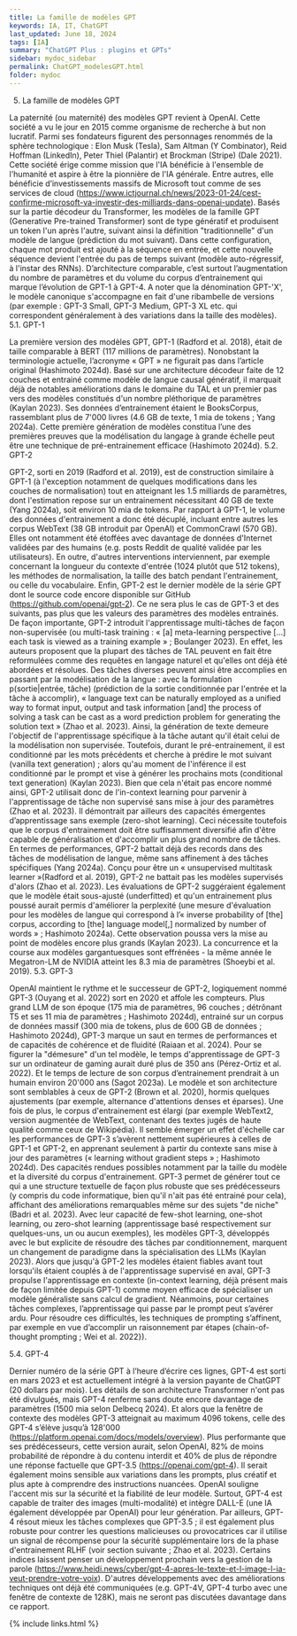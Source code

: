 ```yaml
---
title: La famille de modèles GPT
keywords: IA, IT, ChatGPT
last_updated: June 18, 2024
tags: [IA]
summary: "ChatGPT Plus : plugins et GPTs"
sidebar: mydoc_sidebar
permalink: ChatGPT_modelesGPT.html
folder: mydoc
---
```


5.	La famille de modèles GPT

La paternité (ou maternité) des modèles GPT revient à OpenAI. Cette société a vu le jour en 2015 comme organisme de recherche à but non lucratif. Parmi ses fondateurs figurent des personnages renommés de la sphère technologique : Elon Musk (Tesla), Sam Altman (Y Combinator), Reid Hoffman (LinkedIn), Peter Thiel (Palantir) et Brockman (Stripe) (Dale 2021). Cette société érige comme mission que l'IA bénéficie à l'ensemble de l'humanité et aspire à être la pionnière de l'IA générale. Entre autres, elle bénéficie d’investissements massifs de Microsoft tout comme de ses services de cloud (https://www.ictjournal.ch/news/2023-01-24/cest-confirme-microsoft-va-investir-des-milliards-dans-openai-update). 
Basés sur la partie décodeur du Transformer, les modèles de la famille GPT (Generative Pre-trained Transformer) sont de type génératif et produisent un token l'un après l'autre, suivant ainsi la définition "traditionnelle" d'un modèle de langue (prédiction du mot suivant). Dans cette configuration, chaque mot produit est ajouté à la séquence en entrée, et cette nouvelle séquence devient l'entrée du pas de temps suivant (modèle auto-régressif, à l'instar des RNNs). D’architecture comparable, c’est surtout l’augmentation du nombre de paramètres et du volume du corpus d’entrainement qui marque l’évolution de GPT-1 à GPT-4. A noter que la dénomination GPT-'X', le modèle canonique s'accompagne en fait d'une ribambelle de versions (par exemple : GPT-3 Small, GPT-3 Medium, GPT-3 XL etc. qui correspondent généralement à des variations dans la taille des modèles).
5.1.	GPT-1

La première version des modèles GPT, GPT-1 (Radford et al. 2018), était de taille comparable à BERT (117 millions de paramètres). Nonobstant la terminologie actuelle, l’acronyme « GPT » ne figurait pas dans l’article original (Hashimoto 2024d).
Basé sur une architecture décodeur faite de 12 couches et entrainé comme modèle de langue causal génératif, il marquait déjà de notables améliorations dans le domaine du TAL et un premier pas vers des modèles constitués d'un nombre pléthorique de paramètres (Kaylan 2023). Ses données d’entrainement étaient le BooksCorpus, rassemblant plus de 7'000 livres (4.6 GB de texte, 1 mia de tokens ; Yang 2024a). Cette première génération de modèles constitua l’une des premières preuves que la modélisation du langage à grande échelle peut être une technique de pré-entrainement efficace (Hashimoto 2024d).
5.2.	GPT-2

GPT-2, sorti en 2019 (Radford et al. 2019), est de construction similaire à GPT-1 (à l'exception notamment de quelques modifications dans les couches de normalisation) tout en atteignant les 1.5 milliards de paramètres, dont l'estimation repose sur un entrainement nécessitant 40 GB de texte (Yang 2024a), soit environ 10 mia de tokens. Par rapport à GPT-1, le volume des données d'entrainement a donc été décuplé, incluant entre autres les corpus WebText (38 GB introduit par OpenAI) et CommonCrawl (570 GB). Elles ont notamment été étoffées avec davantage de données d'Internet validées par des humains (e.g. posts Reddit de qualité validée par les utilisateurs). En outre, d'autres interventions interviennent, par exemple concernant la longueur du contexte d'entrée (1024 plutôt que 512 tokens), les méthodes de normalisation, la taille des batch pendant l'entrainement, ou celle du vocabulaire. Enfin, GPT-2 est le dernier modèle de la série GPT dont le source code encore disponible sur GitHub (https://github.com/openai/gpt-2). Ce ne sera plus le cas de GPT-3 et des suivants, pas plus que les valeurs des paramètres des modèles entrainés.
De façon importante, GPT-2 introduit l'apprentissage multi-tâches de façon non-supervisée (ou multi-task training : « [a] meta-learning perspective [...] each task is viewed as a training example » ; Boulanger 2023). En effet, les auteurs proposent que la plupart des tâches de TAL peuvent en fait être reformulées comme des requêtes en langage naturel et qu'elles ont déjà été abordées et résolues. Des tâches diverses peuvent ainsi être accomplies en passant par la modélisation de la langue : avec la formulation p(sortie|entrée, tâche) (prédiction de la sortie conditionnée par l'entrée et la tâche à accomplir), « language text can be naturally employed as a unified way to format input, output and task information [and] the process of solving a task can be cast as a word prediction problem for generating the solution text » (Zhao et al. 2023). Ainsi, la génération de texte demeure l'objectif de l'apprentissage spécifique à la tâche autant qu'il était celui de la modélisation non supervisée. Toutefois, durant le pré-entrainement, il est conditionné par les mots précédents et cherche à prédire le mot suivant (vanilla text generation) ; alors qu'au moment de l'inférence il est conditionné par le prompt et vise à générer les prochains mots (conditional text generation) (Kaylan 2023). Bien que cela n'était pas encore nommé ainsi, GPT-2 utilisait donc de l'in-context learning pour parvenir à l'apprentissage de tâche non supervisé sans mise à jour des paramètres (Zhao et al. 2023). Il démontrait par ailleurs des capacités émergentes d’apprentissage sans exemple (zero-shot learning). Ceci nécessite toutefois que le corpus d'entrainement doit être suffisamment diversifié afin d'être capable de généralisation et d'accomplir un plus grand nombre de tâches.
En termes de performances, GPT-2 battait déjà des records dans des tâches de modélisation de langue, même sans affinement à des tâches spécifiques (Yang 2024a). Conçu pour être un « unsupervised multitask learner »(Radford et al. 2019), GPT-2 ne battait pas les modèles supervisés d'alors (Zhao et al. 2023). Les évaluations de GPT-2 suggéraient également que le modèle était sous-ajusté (underfitted) et qu'un entrainement plus poussé aurait permis d'améliorer la perplexité (une mesure d'évaluation pour les modèles de langue qui correspond à l’« inverse probability of [the] corpus, according to [the] language model[,] normalized by number of words » ; Hashimoto 2024a). Cette observation poussa vers la mise au point de modèles encore plus grands (Kaylan 2023). La concurrence et la course aux modèles gargantuesques sont effrénées - la même année le Megatron-LM de NVIDIA atteint les 8.3 mia de paramètres (Shoeybi et al. 2019).
5.3.	GPT-3

OpenAI maintient le rythme et le successeur de GPT-2, logiquement nommé GPT-3 (Ouyang et al. 2022) sort en 2020 et affole les compteurs. Plus grand LLM de son époque (175 mia de paramètres, 96 couches ; détrônant T5 et ses 11 mia de paramètres ; Hashimoto 2024d), entrainé sur un corpus de données massif (300 mia de tokens, plus de 600 GB de données ; Hashimoto 2024d), GPT-3 marque un saut en termes de performances et de capacités de cohérence et de fluidité (Raiaan et al. 2024). Pour se figurer la "démesure" d'un tel modèle, le temps d'apprentissage de GPT-3 sur un ordinateur de gaming aurait duré plus de 350 ans (Pérez-Ortiz et al. 2022). Et le temps de lecture de son corpus d’entrainement prendrait à un humain environ 20'000 ans (Sagot 2023a).
Le modèle et son architecture sont semblables à ceux de GPT-2 (Brown et al. 2020), hormis quelques ajustements (par exemple, alternance d'attentions denses et éparses). Une fois de plus, le corpus d'entrainement est élargi (par exemple WebText2, version augmentée de WebText, contenant des textes jugés de haute qualité comme ceux de Wikipédia). Il semble émerger un effet d'échelle car les performances de GPT-3 s’avèrent nettement supérieures à celles de GPT-1 et GPT-2, en apprenant seulement à partir du contexte sans mise à jour des paramètres (« learning without gradient steps » ; Hashimoto 2024d). Des capacités rendues possibles notamment par la taille du modèle et la diversité du corpus d'entrainement.
GPT-3 permet de générer tout ce qui a une structure textuelle de façon plus robuste que ses prédécesseurs (y compris du code informatique, bien qu'il n'ait pas été entrainé pour cela), affichant des améliorations remarquables même sur des sujets "de niche" (Badri et al. 2023). Avec leur capacité de few-shot learning, one-shot learning, ou zero-shot learning (apprentissage basé respectivement sur quelques-uns, un ou aucun exemples), les modèles GPT-3, développés avec le but explicite de résoudre des tâches par conditionnement, marquent un changement de paradigme dans la spécialisation des LLMs (Kaylan 2023). Alors que jusqu'à GPT-2 les modèles étaient fiables avant tout lorsqu'ils étaient couplés à de l'apprentissage supervisé en aval, GPT-3 propulse l'apprentissage en contexte (in-context learning, déjà présent mais de façon limitée depuis GPT-1) comme moyen efficace de spécialiser un modèle généraliste sans calcul de gradient. Néanmoins, pour certaines tâches complexes, l’apprentissage qui passe par le prompt peut s’avérer ardu. Pour résoudre ces difficultés, les techniques de prompting s’affinent, par exemple en vue d’accomplir un raisonnement par étapes (chain-of-thought prompting ; Wei et al. 2022}).
 
5.4.	GPT-4

Dernier numéro de la série GPT à l’heure d’écrire ces lignes, GPT-4 est sorti en mars 2023 et est actuellement intégré à la version payante de ChatGPT (20 dollars par mois). Les détails de son architecture Transformer n'ont pas été divulgués, mais GPT-4 renferme sans doute encore davantage de paramètres (1500 mia selon Delbecq 2024). Et alors que la fenêtre de contexte des modèles GPT-3 atteignait au maximum 4096 tokens, celle des GPT-4 s’élève jusqu’à 128'000 (https://platform.openai.com/docs/models/overview).
Plus performante que ses prédécesseurs, cette version aurait, selon OpenAI, 82% de moins probabilité de répondre à du contenu interdit et 40% de plus de répondre une réponse factuelle que GPT-3.5 (https://openai.com/gpt-4). Il serait également moins sensible aux variations dans les prompts, plus créatif et plus apte à comprendre des instructions nuancées. OpenAI souligne l'accent mis sur la sécurité et la fiabilité de leur modèle. Surtout, GPT-4 est capable de traiter des images (multi-modalité) et intègre DALL-E (une IA également développée par OpenAI) pour leur génération. Par ailleurs, GPT-4 résout mieux les tâches complexes que GPT-3.5 ; il est également plus robuste pour contrer les questions malicieuses ou provocatrices car il utilise un signal de récompense pour la sécurité supplémentaire lors de la phase d'entrainement RLHF (voir section suivante ; Zhao et al. 2023).
Certains indices laissent penser un développement prochain vers la gestion de la parole (https://www.heidi.news/cyber/gpt-4-apres-le-texte-et-l-image-l-ia-veut-prendre-votre-voix). D'autres développements avec des améliorations techniques ont déjà été communiquées (e.g. GPT-4V, GPT-4 turbo avec une fenêtre de contexte de 128K), mais ne seront pas discutées davantage dans ce rapport.


{% include links.html %}
